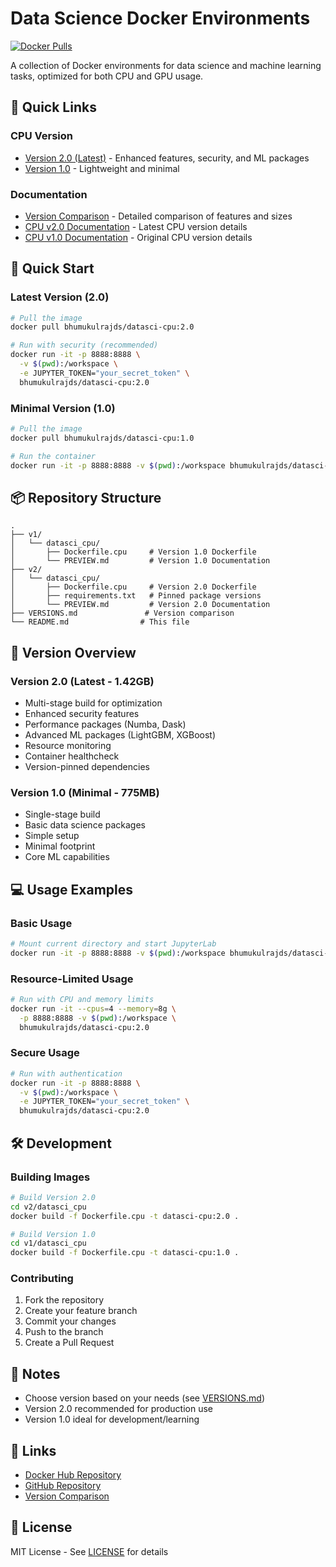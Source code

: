# Data Science Docker Environments

[![Docker Pulls](https://img.shields.io/docker/pulls/bhumukulrajds/datasci-cpu.svg)](https://hub.docker.com/r/bhumukulrajds/datasci-cpu/)

A collection of Docker environments for data science and machine learning tasks, optimized for both CPU and GPU usage.

## 🌟 Quick Links

### CPU Version
- [Version 2.0 (Latest)](https://hub.docker.com/r/bhumukulrajds/datasci-cpu/tags?name=2.0) - Enhanced features, security, and ML packages
- [Version 1.0](https://hub.docker.com/r/bhumukulrajds/datasci-cpu/tags?name=1.0) - Lightweight and minimal

### Documentation
- [Version Comparison](VERSIONS.md) - Detailed comparison of features and sizes
- [CPU v2.0 Documentation](v2/datasci_cpu/PREVIEW.md) - Latest CPU version details
- [CPU v1.0 Documentation](v1/datasci_cpu/PREVIEW.md) - Original CPU version details

## 🚀 Quick Start

### Latest Version (2.0)
```bash
# Pull the image
docker pull bhumukulrajds/datasci-cpu:2.0

# Run with security (recommended)
docker run -it -p 8888:8888 \
  -v $(pwd):/workspace \
  -e JUPYTER_TOKEN="your_secret_token" \
  bhumukulrajds/datasci-cpu:2.0
```

### Minimal Version (1.0)
```bash
# Pull the image
docker pull bhumukulrajds/datasci-cpu:1.0

# Run the container
docker run -it -p 8888:8888 -v $(pwd):/workspace bhumukulrajds/datasci-cpu:1.0
```

## 📦 Repository Structure

```
.
├── v1/
│   └── datasci_cpu/
│       ├── Dockerfile.cpu     # Version 1.0 Dockerfile
│       └── PREVIEW.md         # Version 1.0 Documentation
├── v2/
│   └── datasci_cpu/
│       ├── Dockerfile.cpu     # Version 2.0 Dockerfile
│       ├── requirements.txt   # Pinned package versions
│       └── PREVIEW.md         # Version 2.0 Documentation
├── VERSIONS.md               # Version comparison
└── README.md                # This file
```

## 🔄 Version Overview

### Version 2.0 (Latest - 1.42GB)
- Multi-stage build for optimization
- Enhanced security features
- Performance packages (Numba, Dask)
- Advanced ML packages (LightGBM, XGBoost)
- Resource monitoring
- Container healthcheck
- Version-pinned dependencies

### Version 1.0 (Minimal - 775MB)
- Single-stage build
- Basic data science packages
- Simple setup
- Minimal footprint
- Core ML capabilities

## 💻 Usage Examples

### Basic Usage
```bash
# Mount current directory and start JupyterLab
docker run -it -p 8888:8888 -v $(pwd):/workspace bhumukulrajds/datasci-cpu:2.0
```

### Resource-Limited Usage
```bash
# Run with CPU and memory limits
docker run -it --cpus=4 --memory=8g \
  -p 8888:8888 -v $(pwd):/workspace \
  bhumukulrajds/datasci-cpu:2.0
```

### Secure Usage
```bash
# Run with authentication
docker run -it -p 8888:8888 \
  -v $(pwd):/workspace \
  -e JUPYTER_TOKEN="your_secret_token" \
  bhumukulrajds/datasci-cpu:2.0
```

## 🛠️ Development

### Building Images
```bash
# Build Version 2.0
cd v2/datasci_cpu
docker build -f Dockerfile.cpu -t datasci-cpu:2.0 .

# Build Version 1.0
cd v1/datasci_cpu
docker build -f Dockerfile.cpu -t datasci-cpu:1.0 .
```

### Contributing
1. Fork the repository
2. Create your feature branch
3. Commit your changes
4. Push to the branch
5. Create a Pull Request

## 📝 Notes
- Choose version based on your needs (see [VERSIONS.md](VERSIONS.md))
- Version 2.0 recommended for production use
- Version 1.0 ideal for development/learning

## 🔗 Links
- [Docker Hub Repository](https://hub.docker.com/r/bhumukulrajds/datasci-cpu)
- [GitHub Repository](https://github.com/bhumukul-raj/docker-repo-info)
- [Version Comparison](VERSIONS.md)

## 📜 License
MIT License - See [LICENSE](LICENSE) for details